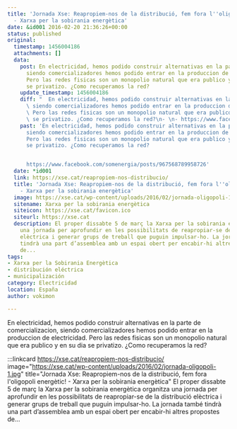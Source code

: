 ```yaml
---
title: 'Jornada Xse: Reapropiem-nos de la distribució, fem fora l''oligopoli energètic!
  - Xarxa per la sobirania energètica'
date: &id001 2016-02-20 21:36:26+00:00
status: published
original:
  timestamp: 1456004186
  attachments: []
  data:
    post: En electricidad, hemos podido construir alternativas en la parte de comercializacion,
      siendo comercializadores hemos podido entrar en la produccion de electricidad.
      Pero las redes fisicas son un monopolio natural que era publico y en su dia
      se privatizo. ¿Como recuperamos la red?
    update_timestamp: 1456004186
    diff: "  En electricidad, hemos podido construir alternativas en la parte de comercializacion,\
      \ siendo comercializadores hemos podido entrar en la produccion de electricidad.\
      \ Pero las redes fisicas son un monopolio natural que era publico y en su dia\
      \ se privatizo. ¿Como recuperamos la red?\n- \n- https://www.facebook.com/somenergia/posts/967568789958726"
    past: 'En electricidad, hemos podido construir alternativas en la parte de comercializacion,
      siendo comercializadores hemos podido entrar en la produccion de electricidad.
      Pero las redes fisicas son un monopolio natural que era publico y en su dia
      se privatizo. ¿Como recuperamos la red?


      https://www.facebook.com/somenergia/posts/967568789958726'
  date: *id001
  link: https://xse.cat/reapropiem-nos-distribucio/
  title: 'Jornada Xse: Reapropiem-nos de la distribució, fem fora l''oligopoli energètic!
    - Xarxa per la sobirania energètica'
  image: https://xse.cat/wp-content/uploads/2016/02/jornada-oligopoli-1.jpg
  sitename: Xarxa per la sobirania energètica
  siteicon: https://xse.cat/favicon.ico
  siteurl: https://xse.cat
  description: El proper dissabte 5 de març la Xarxa per la sobirania energètica organitza
    una jornada per aprofundir en les possibilitats de reapropiar-se de la distribució
    elèctrica i generar grups de treball que puguin impulsar-ho. La jornada també
    tindrà una part d’assemblea amb un espai obert per encabir-hi altres propostes
    de...
tags:
- Xarxa per la Sobirania Energètica
- distribución eléctrica
- municipalización
category: Electricidad
location: España
author: vokimon

---
```

En electricidad, hemos podido construir alternativas en la parte de comercializacion, siendo comercializadores hemos podido entrar en la produccion de electricidad. Pero las redes fisicas son un monopolio natural que era publico y en su dia se privatizo. ¿Como recuperamos la red?

:::linkcard https://xse.cat/reapropiem-nos-distribucio/ image="https://xse.cat/wp-content/uploads/2016/02/jornada-oligopoli-1.jpg" title="Jornada Xse: Reapropiem-nos de la distribució, fem fora l'oligopoli energètic! - Xarxa per la sobirania energètica"
    El proper dissabte 5 de març la Xarxa per la sobirania energètica organitza una jornada per aprofundir en les possibilitats de reapropiar-se de la distribució elèctrica i generar grups de treball que puguin impulsar-ho. La jornada també tindrà una part d’assemblea amb un espai obert per encabir-hi altres propostes de...

